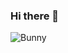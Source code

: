 ### Hi there 👋

![Bunny](src="https://media.giphy.com/media/8XReuK4VXOzOglOftN/giphy.gif")

<!--
**AlejandraGarcia1/AlejandraGarcia1** is a ✨ _special_ ✨ repository because its `README.md` (this file) appears on your GitHub profile.

Here are some ideas to get you started:

- 🔭 I’m currently working on ...
- 🌱 I’m currently learning ...
- 👯 I’m looking to collaborate on ...
- 🤔 I’m looking for help with ...
- 💬 Ask me about ...
- 📫 How to reach me: ...
- 😄 Pronouns: ...
- ⚡ Fun fact: ...
-->
